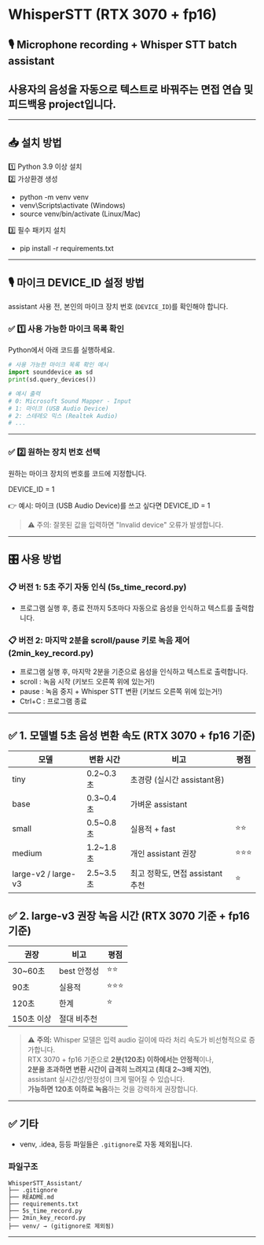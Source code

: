 # WhisperSTT (RTX 3070 + fp16)

## 🎙️ Microphone recording + Whisper STT batch assistant 
## 사용자의 음성을 자동으로 텍스트로 바꿔주는 면접 연습 및 피드백용 project입니다.


---

## 📥 설치 방법

1️⃣ Python 3.9 이상 설치  
2️⃣ 가상환경 생성  

- python -m venv venv  
- venv\Scripts\activate      (Windows)  
- source venv/bin/activate   (Linux/Mac)

3️⃣ 필수 패키지 설치  

- pip install -r requirements.txt

---

## 🎙️ 마이크 DEVICE_ID 설정 방법

assistant 사용 전, 본인의 마이크 장치 번호 (`DEVICE_ID`)를 확인해야 합니다.

### ✅ 1️⃣ 사용 가능한 마이크 목록 확인

Python에서 아래 코드를 실행하세요.

```python
# 사용 가능한 마이크 목록 확인 예시
import sounddevice as sd
print(sd.query_devices())

# 예시 출력
# 0: Microsoft Sound Mapper - Input
# 1: 마이크 (USB Audio Device)
# 2: 스테레오 믹스 (Realtek Audio)
# ...
```


---

### ✅ 2️⃣ 원하는 장치 번호 선택

원하는 마이크 장치의 번호를 코드에 지정합니다.

DEVICE_ID = 1

👉 예시: 마이크 (USB Audio Device)를 쓰고 싶다면 DEVICE_ID = 1

> ⚠️ 주의: 잘못된 값을 입력하면 "Invalid device" 오류가 발생합니다.

---

## 🎛️ 사용 방법

### 📋 버전 1: 5초 주기 자동 인식 (5s_time_record.py)

- 프로그램 실행 후, 종료 전까지 5초마다 자동으로 음성을 인식하고 텍스트를 출력합니다.

### 📋 버전 2: 마지막 2분을 scroll/pause 키로 녹음 제어 (2min_key_record.py)

- 프로그램 실행 후, 마지막 2분을 기준으로 음성을 인식하고 텍스트로 출력합니다.
- scroll : 녹음 시작 (키보드 오른쪽 위에 있는거!) 
- pause : 녹음 중지 + Whisper STT 변환 (키보드 오른쪽 위에 있는거!) 
- Ctrl+C : 프로그램 종료  

---
## ✅ 1. 모델별 5초 음성 변환 속도 (RTX 3070 + fp16 기준)

| 모델                | 변환 시간  | 비고                             | 평점  |
|---------------------|------------|----------------------------------|------|
| tiny                | 0.2~0.3초  | 초경량 (실시간 assistant용)       |      |
| base                | 0.3~0.4초  | 가벼운 assistant                 |      |
| small               | 0.5~0.8초  | 실용적 + fast                    | ⭐⭐   |
| medium              | 1.2~1.8초  | 개인 assistant 권장               | ⭐⭐⭐  |
| large-v2 / large-v3 | 2.5~3.5초  | 최고 정확도, 면접 assistant 추천 | ⭐    |

## ✅ 2. large-v3 권장 녹음 시간 (RTX 3070 기준 + fp16 기준)

| 권장         | 비고        | 평점  |
|--------------|-------------|------|
| 30~60초      | best 안정성 | ⭐⭐   |
| 90초         | 실용적      | ⭐⭐⭐  |
| 120초        | 한계        | ⭐    |
| 150초 이상   | 절대 비추천 |      |



> ⚠️ **주의:** Whisper 모델은 입력 audio 길이에 따라 처리 속도가 비선형적으로 증가합니다.  
> RTX 3070 + fp16 기준으로 **2분(120초) 이하에서는 안정적**이나,  
> **2분을 초과하면 변환 시간이 급격히 느려지고 (최대 2~3배 지연)**,  
> assistant 실시간성/안정성이 크게 떨어질 수 있습니다.  
> **가능하면 120초 이하로 녹음**하는 것을 강력하게 권장합니다.

---


## ✅ 기타

- venv, .idea, 등등 파일들은 `.gitignore`로 자동 제외됩니다.  

 ### 파일구조
```
WhisperSTT_Assistant/
├── .gitignore
├── README.md
├── requirements.txt
├── 5s_time_record.py
├── 2min_key_record.py
├── venv/ → (gitignore로 제외됨)
```
---